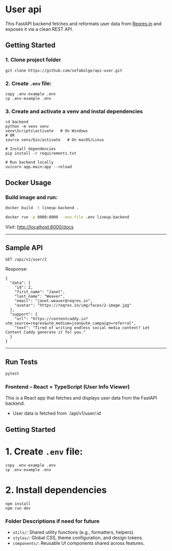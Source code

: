 # User api

This FastAPI backend fetches and reformats user data from [Reqres.in](https://reqres.in) and exposes it via a clean REST API.

## Getting Started

### 1. Clone project folder
```
git clone https://github.com/sefabolge/api-user.git
```
### 2. Create `.env` file:

```
copy .env-example .env
cp .env-example .env
```
### 3.  Create and activate a venv and instal dependencies
```
cd backend
python -m venv venv
venv\Scripts\activate   # On Windows
# OR
source venv/bin/activate   # On macOS/Linux

# Install dependencies
pip install -r requirements.txt

# Run backend locally
uvicorn app.main:app --reload

```

## Docker Usage

### Build image and run:

```bash
docker build -t lineup-backend .
```
```bash
docker run -p 8000:8000 --env-file .env lineup-backend
```

Visit: [http://localhost:8000/docs](http://localhost:8000/docs)

---

## Sample API

```
GET /api/v1/user/2
```

Response:
```
{
  "data": {
    "id": 2,
    "first_name": "Janet",
    "last_name": "Weaver",
    "email": "janet.weaver@reqres.in",
    "avatar": "https://reqres.in/img/faces/2-image.jpg"
  },
  "support": {
    "url": "https://contentcaddy.io?utm_source=reqres&utm_medium=json&utm_campaign=referral",
    "text": "Tired of writing endless social media content? Let Content Caddy generate it for you."
  }
}
```
---

## Run Tests

```bash
pytest
```

###  Frontend – React + TypeScript (User Info Viewer)
This is a React app that fetches and displays user data from the FastAPI backend.
- User data is fetched from `/api/v1/user/:id

## Getting Started

# 1. Create `.env` file:
```
copy .env-example .env
cp .env-example .env
```
# 2. Install dependencies

```
npm install
npm run dev
```

### Folder Descriptions if need for future

- `utils/`: Shared utility functions (e.g., formatters, helpers).
- `styles/`: Global CSS, theme configuration, and design tokens.
- `components/`: Reusable UI components shared across features.

